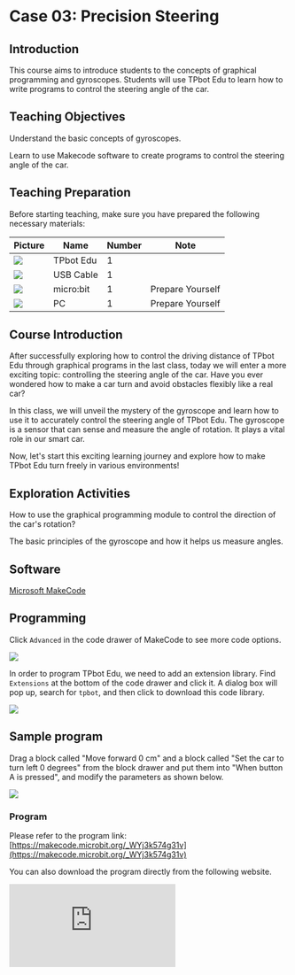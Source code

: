 ﻿---
sidebar_position: 3
sidebar_label: Precision Steering
---

# Case 03: Precision Steering

## Introduction

This course aims to introduce students to the concepts of graphical programming and gyroscopes. Students will use TPbot Edu to learn how to write programs to control the steering angle of the car.

## Teaching Objectives

Understand the basic concepts of gyroscopes.

Learn to use Makecode software to create programs to control the steering angle of the car.

## Teaching Preparation

Before starting teaching, make sure you have prepared the following necessary materials:

| Picture | Name | Number | Note |
|---|---|---|---|
| ![](https://wiki-media-ef.oss-cn-hongkong.aliyuncs.com/docs/microbit/microbit-smart-car/microbit-tpbot-edu/TPBot_tianpeng_edu.png)| TPbot Edu | 1 |   |
| ![](https://wiki-media-ef.oss-cn-hongkong.aliyuncs.com/docs/microbit/interesting-case/cutebot-fun-football-game-kit/cases-libraries/images/USB-data-cable.png) | USB Cable | 1 |   |
| ![](https://wiki-media-ef.oss-cn-hongkong.aliyuncs.com/docs/microbit/interesting-case/cutebot-fun-football-game-kit/cases-libraries/images/microbit.png) | micro:bit | 1 | Prepare Yourself |
| ![](https://wiki-media-ef.oss-cn-hongkong.aliyuncs.com/docs/microbit/interesting-case/cutebot-fun-football-game-kit/cases-libraries/images/pc.png) | PC | 1 | Prepare Yourself |

## Course Introduction

After successfully exploring how to control the driving distance of TPbot Edu through graphical programs in the last class, today we will enter a more exciting topic: controlling the steering angle of the car. Have you ever wondered how to make a car turn and avoid obstacles flexibly like a real car?

In this class, we will unveil the mystery of the gyroscope and learn how to use it to accurately control the steering angle of TPbot Edu. The gyroscope is a sensor that can sense and measure the angle of rotation. It plays a vital role in our smart car.

Now, let's start this exciting learning journey and explore how to make TPbot Edu turn freely in various environments!

## Exploration Activities

How to use the graphical programming module to control the direction of the car's rotation?

The basic principles of the gyroscope and how it helps us measure angles.

## Software

[Microsoft MakeCode](https://makecode.microbit.org/#)

## Programming

Click `Advanced` in the code drawer of MakeCode to see more code options.

![](https://wiki-media-ef.oss-cn-hongkong.aliyuncs.com/docs/microbit/microbit-smart-car/microbit-tpbot/images/TPBot_tianpeng_case_01_02.png)

In order to program TPbot Edu, we need to add an extension library. Find `Extensions` at the bottom of the code drawer and click it. A dialog box will pop up, search for `tpbot`, and then click to download this code library.

![](https://wiki-media-ef.oss-cn-hongkong.aliyuncs.com/docs/microbit/microbit-smart-car/microbit-tpbot/images/TPBot_tianpeng_case_01_03.png)

## Sample program

Drag a block called "Move forward 0 cm" and a block called "Set the car to turn left 0 degrees" from the block drawer and put them into "When button A is pressed", and modify the parameters as shown below.

![](https://wiki-media-ef.oss-cn-hongkong.aliyuncs.com/docs/microbit/microbit-smart-car/microbit-tpbot-edu/TPBot_tianpeng_edu_case_03_07.png)

### Program

Please refer to the program link: [https://makecode.microbit.org/_WYj3k574g31v](https://makecode.microbit.org/_WYj3k574g31v)

You can also download the program directly from the following website.

<div
    style={{
        position: 'relative',
        paddingBottom: '60%',
        overflow: 'hidden',
    }}
>
    <iframe
        src="https://makecode.microbit.org/_WYj3k574g31v"
        frameborder="0"
        sandbox="allow-popups allow-forms allow-scripts allow-same-origin"
        style={{
            position: 'absolute',
            width: '100%',
            height: '100%',
        }}
    />
</div>


## Conclusion

When button A is pressed, TPbot Edu first moves forward 30cm, then turns left 90° on the spot, and finally moves forward 30cm.

## Extended knowledge

A gyroscope is a device that can measure and maintain direction. Its principle is based on the conservation of angular momentum. Below I will explain the working principle of a gyroscope in simple and easy-to-understand language:

**Basic concept of gyroscope**

Imagine that you have a spinning gyroscope. When you put it on the ground, it will keep the same direction of rotation, even if the ground is tilted. This is the basic property of a gyroscope: it can resist changes in direction.

**How gyroscope works**

1. **High-speed rotating wheel**: There is a very small but high-speed rotating wheel inside the gyroscope, which we call a rotor. This rotor is like a gyroscope. Once it starts to rotate, it will maintain the direction of rotation.

2. **Angular momentum**: The high-speed rotation of the rotor produces a property called angular momentum. Angular momentum is a physical quantity that describes the "amount" of rotation of an object. The greater the angular momentum, the stronger the ability of the object to resist changes in direction.

3. **Influence of external forces**: When the housing (frame) of the gyroscope rotates, the rotor resists this rotation and maintains its original direction due to the conservation of angular momentum. This resistance causes the rotor axis to shift relative to the housing.

4. **Measuring the shift**: Gyroscopes have sensors inside that can detect the shift of the rotor axis. These sensors can be photoelectric sensors or accelerometers, which can convert mechanical shifts into electrical signals.

5. **Signal processing**: These electrical signals are then amplified, filtered and converted, and finally become digital signals that tell us the shift of the rotor axis relative to the initial position, that is, the angle of rotation.

**Applications of gyroscopes**

This feature of gyroscopes makes them useful in many fields, such as:

- **Navigation systems**: In the navigation systems of aircraft, ships and cars, gyroscopes can help determine direction and attitude.

- **Mobile phones and game controllers**: In smartphones and game controllers, gyroscopes can detect the tilt and rotation of the device, providing a more natural interactive experience.
- **Robotics**: In robotics, gyroscopes can help robots maintain balance, or keep the correct orientation when moving.

Through these principles, gyroscopes can accurately measure and maintain orientation, providing important support for our technology and devices.
